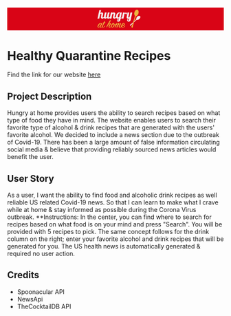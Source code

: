 [<img src="https://github.com/aresx2009/Project1/blob/vjeuel-1/images/Screen%20Shot%202020-05-12%20at%2012.35.51%20AM.png" width="920px">](https://aresx2009.github.io/Project1)


# **Healthy Quarantine Recipes**
Find the link for our website [here](https://aresx2009.github.io/Project1/)


## **Project Description**
Hungry at home provides users the ability to search recipes based on what type of food they have in mind. The website enables users to search their favorite type of alcohol & drink recipes that are generated with the users' favorite alcohol. We decided to include a news section due to the outbreak of Covid-19. There has been a large amount of false information circulating social media & believe that providing reliably sourced news articles would benefit the user.


## **User Story**
As a user,
I want the ability to find food and alcoholic drink recipes as well reliable US related Covid-19 news.
So that I can learn to make what I crave while at home & stay informed as possible during the Corona Virus outbreak.
**Instructions:
In the center, you can find where to search for recipes based on what food is on your mind and press "Search". You will be provided with 5 recipes to pick. The same concept follows for the drink column on the right; enter your favorite alcohol and drink recipes that will be generated for you. The US health news is automatically generated & required no user action.


## **Credits**
- Spoonacular API
- NewsApi
- TheCocktailDB API
